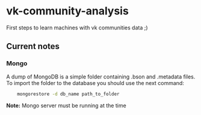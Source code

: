# vk-community-analysis
First steps to learn machines with vk communities data ;)

## Current notes
### Mongo
A dump of MongoDB is a simple folder containing .bson and .metadata files.
To import the folder to the database you should use the next command:
```bash
    mongorestore -d db_name path_to_folder
```
**Note:** Mongo server must be running at the time
